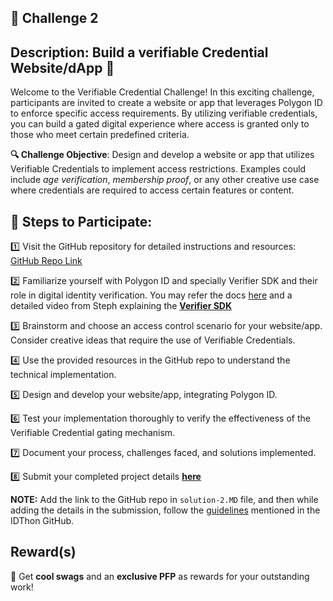  ## 🌟 Challenge 2

## Description: Build a verifiable Credential Website/dApp 🚪

Welcome to the Verifiable Credential Challenge! In this exciting challenge, participants are invited to create a website or app that leverages Polygon ID to enforce specific access requirements. By utilizing verifiable credentials, you can build a gated digital experience where access is granted only to those who meet certain predefined criteria.

**🔍 Challenge Objective**: Design and develop a website or app that utilizes Verifiable Credentials to implement access restrictions. Examples could include *age verification*, *membership proof*, or any other creative use case where credentials are required to access certain features or content.

## 📝 Steps to Participate: 

1️⃣ Visit the GitHub repository for detailed instructions and resources: [GitHub Repo Link]([https://github.com/oceans404/vc-verifier](https://github.com/oceans404/fullstack-polygon-id-vc-gated-dapp)) 

2️⃣ Familiarize yourself with Polygon ID and specially Verifier SDK and their role in digital identity verification. You may refer the docs [here](https://0xpolygonid.github.io/tutorials/) and a detailed video from Steph explaining the [**Verifier SDK**](https://drive.google.com/file/d/1ZCFpnxOi-nWYUoGrGbSEcjIf1Vmb35NP/view?usp=sharing)

3️⃣ Brainstorm and choose an access control scenario for your website/app. Consider creative ideas that require the use of Verifiable Credentials.

4️⃣ Use the provided resources in the GitHub repo to understand the technical implementation.

5️⃣ Design and develop your website/app, integrating Polygon ID. 

6️⃣ Test your implementation thoroughly to verify the effectiveness of the Verifiable Credential gating mechanism.

7️⃣ Document your process, challenges faced, and solutions implemented.

8️⃣ Submit your completed project details [**here**](https://airtable.com/shrNCmi6zP4RDklNi)  

**NOTE:** Add the link to the GitHub repo in `solution-2.MD` file, and then while adding the details in the submission, follow the [guidelines](https://github.com/Polygon-Advocates/idThon/blob/main/pull_request_template.md) mentioned in the IDThon GitHub.

## Reward(s)

🎁 Get **cool swags** and an **exclusive PFP** as rewards for your outstanding work!


